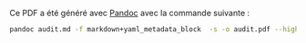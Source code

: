Ce PDF a été généré avec [Pandoc](https://pandoc.org/) avec la commande suivante :

```sh
pandoc audit.md -f markdown+yaml_metadata_block  -s -o audit.pdf --highlight-style=zenburn
```
